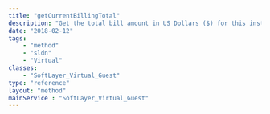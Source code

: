 ```yaml
---
title: "getCurrentBillingTotal"
description: "Get the total bill amount in US Dollars ($) for this instance in the current billing period. This includes all bandwidth used up to the point this method is called on the instance. "
date: "2018-02-12"
tags:
    - "method"
    - "sldn"
    - "Virtual"
classes:
    - "SoftLayer_Virtual_Guest"
type: "reference"
layout: "method"
mainService : "SoftLayer_Virtual_Guest"
---
```

